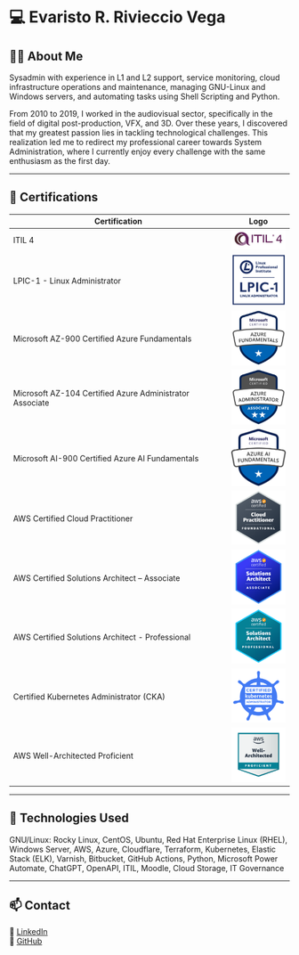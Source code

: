# 💻 Evaristo R. Rivieccio Vega

## 👨‍💻 About Me

Sysadmin with experience in L1 and L2 support, service monitoring, cloud infrastructure operations and maintenance, managing GNU-Linux and Windows servers, and automating tasks using Shell Scripting and Python.  

From 2010 to 2019, I worked in the audiovisual sector, specifically in the field of digital post-production, VFX, and 3D. Over these years, I discovered that my greatest passion lies in tackling technological challenges. This realization led me to redirect my professional career towards System Administration, where I currently enjoy every challenge with the same enthusiasm as the first day.

---

## 📜 Certifications

| Certification | Logo |
|--------------|------|
| ITIL 4 | <img src="imagenes/itil4-300x107-1.jpg" width="100"> |
| LPIC-1 - Linux Administrator | <img src="imagenes/LPIC-1-Small.png" width="100"> |
| Microsoft AZ-900 Certified Azure Fundamentals | <img src="imagenes/azure-fundamentals-600x600-1-300x300.png" width="100"> |
| Microsoft AZ-104 Certified Azure Administrator Associate | <img src="imagenes/azure-administrator-associate-600x600-1.png" width="100"> |
| Microsoft AI-900 Certified Azure AI Fundamentals | <img src="imagenes/ai900.png" width="100"> |
| AWS Certified Cloud Practitioner | <img src="imagenes/aws-certified-cloud-practitioner-2.png" width="100"> |
| AWS Certified Solutions Architect – Associate | <img src="imagenes/aws-certified-solutions-architect-associate-3.png" width="100"> |
| AWS Certified Solutions Architect - Professional | <img src="imagenes/AWS-Certified-Solutions-Architect-Professional_badge.69d82ff1b2861e1089539ebba906c70b011b928a.png" width="100"> |
| Certified Kubernetes Administrator (CKA) | <img src="imagenes/cka-certified-kubernetes-administrator.png" width="100"> |
| AWS Well-Architected Proficient | <img src="imagenes/well-architected-proficient-4.png" width="100"> |


---

## 🚀 Technologies Used

GNU/Linux: Rocky Linux, CentOS, Ubuntu, Red Hat Enterprise Linux (RHEL), Windows Server, AWS, Azure, Cloudflare, Terraform, Kubernetes, Elastic Stack (ELK), Varnish, Bitbucket, GitHub Actions, Python, Microsoft Power Automate, ChatGPT, OpenAPI, ITIL, Moodle, Cloud Storage, IT Governance

---

## 📫 Contact

📧 [LinkedIn](https://www.linkedin.com/in/evaristo-rivieccio-vega/)  
📌 [GitHub](https://github.com/evaristorivieccio)
